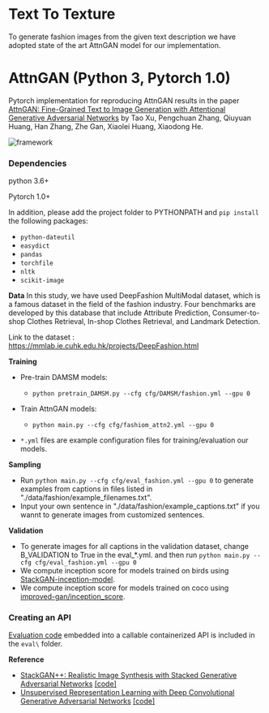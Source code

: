 # Text To Texture

To generate fashion images from the given text description we have adopted state of the art AttnGAN model for our implementation.

# AttnGAN (Python 3, Pytorch 1.0)

Pytorch implementation for reproducing AttnGAN results in the paper [AttnGAN: Fine-Grained Text to Image Generation
with Attentional Generative Adversarial Networks](http://openaccess.thecvf.com/content_cvpr_2018/papers/Xu_AttnGAN_Fine-Grained_Text_CVPR_2018_paper.pdf) by Tao Xu, Pengchuan Zhang, Qiuyuan Huang, Han Zhang, Zhe Gan, Xiaolei Huang, Xiaodong He. 

![framework](https://github.com/ChaitanyaGhadling/AttentionGAN/assets/55136558/bb34d72d-a0a9-4dac-87de-b9242dc61f42)
 

### Dependencies
python 3.6+

Pytorch 1.0+

In addition, please add the project folder to PYTHONPATH and `pip install` the following packages:
- `python-dateutil`
- `easydict`
- `pandas`
- `torchfile`
- `nltk`
- `scikit-image`



**Data**
In this study, we have used DeepFashion MultiModal dataset, which is a famous dataset in the field of the fashion industry. Four benchmarks are developed by this database that include Attribute Prediction, Consumer-to-shop Clothes
Retrieval, In-shop Clothes Retrieval, and Landmark Detection.

Link to the dataset : https://mmlab.ie.cuhk.edu.hk/projects/DeepFashion.html


**Training**
- Pre-train DAMSM models:
  - `python pretrain_DAMSM.py --cfg cfg/DAMSM/fashion.yml --gpu 0`
 
- Train AttnGAN models:
  - `python main.py --cfg cfg/fashiom_attn2.yml --gpu 0`

- `*.yml` files are example configuration files for training/evaluation our models.


**Sampling**
- Run `python main.py --cfg cfg/eval_fashion.yml --gpu 0` to generate examples from captions in files listed in "./data/fashion/example_filenames.txt".  
- Input your own sentence in "./data/fashion/example_captions.txt" if you wannt to generate images from customized sentences. 

**Validation**
- To generate images for all captions in the validation dataset, change B_VALIDATION to True in the eval_*.yml. and then run `python main.py --cfg cfg/eval_fashion.yml --gpu 0`
- We compute inception score for models trained on birds using [StackGAN-inception-model](https://github.com/hanzhanggit/StackGAN-inception-model).
- We compute inception score for models trained on coco using [improved-gan/inception_score](https://github.com/openai/improved-gan/tree/master/inception_score).


### Creating an API
[Evaluation code](eval) embedded into a callable containerized API is included in the `eval\` folder.


**Reference**

- [StackGAN++: Realistic Image Synthesis with Stacked Generative Adversarial Networks](https://arxiv.org/abs/1710.10916) [[code]](https://github.com/hanzhanggit/StackGAN-v2)
- [Unsupervised Representation Learning with Deep Convolutional Generative Adversarial Networks](https://arxiv.org/abs/1511.06434) [[code]](https://github.com/carpedm20/DCGAN-tensorflow)
